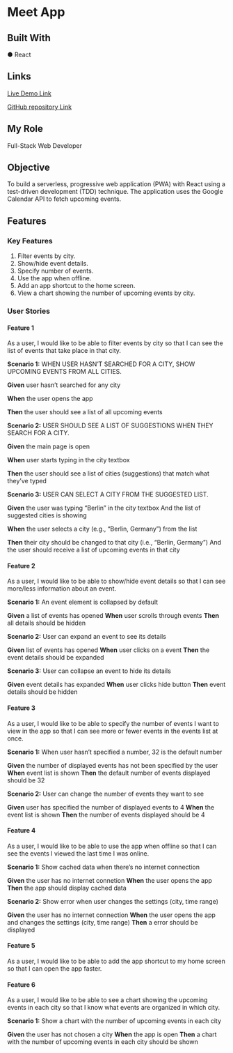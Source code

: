 # Meet App


## Built With

● React

## Links

[Live Demo Link](https://thom187.github.io/meet/)

[GitHub repository Link](https://github.com/Thom187/meet)


## My Role

Full-Stack Web Developer


## Objective

To build a serverless, progressive web application (PWA) with React using a
test-driven development (TDD) technique. The application uses the Google
Calendar API to fetch upcoming events.


## Features

### Key Features

1. Filter events by city.
2. Show/hide event details.
3. Specify number of events.
4. Use the app when offline.
5. Add an app shortcut to the home screen.
6. View a chart showing the number of upcoming events by city.


### User Stories

#### Feature 1

As a user, I would like to be able to filter events by city so that I can see the list of events that
take place in that city.

**Scenario 1:** WHEN USER HASN’T SEARCHED FOR A CITY, SHOW UPCOMING EVENTS FROM ALL CITIES.

**Given** user hasn’t searched for any city

**When** the user opens the app

**Then** the user should see a list of all upcoming events

**Scenario 2:** USER SHOULD SEE A LIST OF SUGGESTIONS WHEN THEY SEARCH FOR A CITY.

**Given** the main page is open

**When** user starts typing in the city textbox

**Then** the user should see a list of cities (suggestions) that match what they’ve typed

**Scenario 3:** USER CAN SELECT A CITY FROM THE SUGGESTED LIST.

**Given** the user was typing “Berlin” in the city textbox
And the list of suggested cities is showing

**When** the user selects a city (e.g., “Berlin, Germany”) from the list

**Then** their city should be changed to that city (i.e., “Berlin, Germany”)
And the user should receive a list of upcoming events in that city

#### Feature 2

As a user, I would like to be able to show/hide event details so that I can see more/less
information about an event.

**Scenario 1:** An event element is collapsed by default

**Given** a list of events has opened
**When** user scrolls through events
**Then** all details should be hidden

**Scenario 2:** User can expand an event to see its details

**Given** list of events has opened
**When** user clicks on a event
**Then** the event details should be expanded

**Scenario 3:** User can collapse an event to hide its details

**Given** event details has expanded
**When** user clicks hide button
**Then** event details should be hidden

#### Feature 3

As a user, I would like to be able to specify the number of events I want to view in the app so
that I can see more or fewer events in the events list at once.

**Scenario 1:** When user hasn’t specified a number, 32 is the default number

**Given** the number of displayed events has not been specified by the user
**When** event list is shown
**Then** the default number of events displayed should be 32

**Scenario 2:** User can change the number of events they want to see

**Given** user has specified the number of  displayed events to 4
**When** the event list is shown
**Then** the number of events displayed should be 4


#### Feature 4

As a user, I would like to be able to use the app when offline so that I can see the events I
viewed the last time I was online.

**Scenario 1:** Show cached data when there’s no internet connection

**Given** the user has no internet connetion
**When** the user opens the app
**Then** the app should display cached data


**Scenario 2:** Show error when user changes the settings (city, time range)

**Given** the user has no internet connection
**When** the user opens the app and changes the settings (city, time range) 
**Then** a error should be displayed

#### Feature 5

As a user, I would like to be able to add the app shortcut to my home screen so that I can
open the app faster.

#### Feature 6

As a user, I would like to be able to see a chart showing the upcoming events in each city so
that I know what events are organized in which city.

**Scenario 1:** Show a chart with the number of upcoming events in each city

**Given** the user has not chosen a city
**When** the app is open
**Then** a chart with the number of upcoming events in each city should be shown
